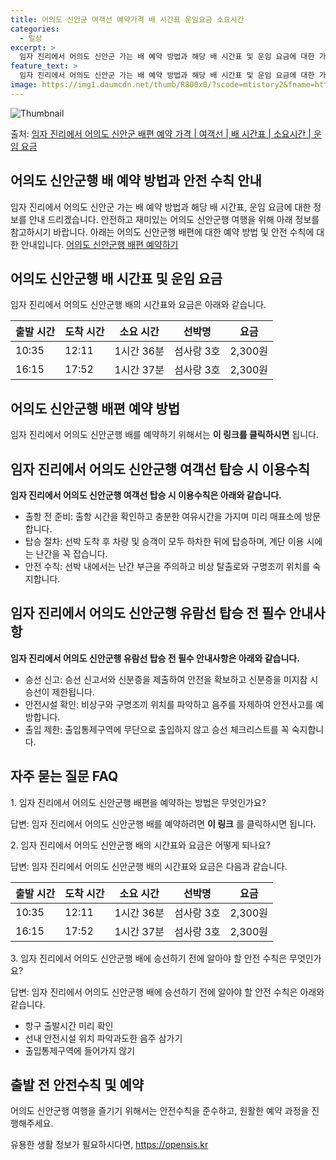 ```yaml
---
title: 어의도 신안군 여객선 예약가격 배 시간표 운임요금 소요시간
categories:
  - 일상
excerpt: >
  임자 진리에서 어의도 신안군 가는 배 예약 방법과 해당 배 시간표 및 운임 요금에 대한 가격 정보를 안내 드리겠습니다. 안전하고 재밋는 어의도 신안군행 여행을 위해 아래 정보 참고하시기 바랍니다. 어의도 신안군행 배편 예약하기 👈 클릭임자 진리에서 어의도 신안군행 배 시간표출발 시간도착 시간소요 시간선박명요금10:3512:111시간 36분섬사랑 3호2,300원16:1517:521시간 37분섬사랑 3호2,300원어의도 신안군행 배편 예약하기 👈 클릭임자 진리에서 어의도 신안군행 여객선 탑승 시 이용수칙여객선 출항 전 안전하고 편리한 탑승을 위한 필수 수칙 1) 출항 전 준비 출항 시간을 확인하고 충분한 여유시간을 가지며 미리 매표소에 방문합니다. 2) 탑승 절차 선박 도착 후 차량 및 승객이 모두 하차한 ..
feature_text: >
  임자 진리에서 어의도 신안군 가는 배 예약 방법과 해당 배 시간표 및 운임 요금에 대한 가격 정보를 안내 드리겠습니다. 안전하고 재밋는 어의도 신안군행 여행을 위해 아래 정보 참고하시기 바랍니다. 어의도 신안군행 배편 예약하기 👈 클릭임자 진리에서 어의도 신안군행 배 시간표출발 시간도착 시간소요 시간선박명요금10:3512:111시간 36분섬사랑 3호2,300원16:1517:521시간 37분섬사랑 3호2,300원어의도 신안군행 배편 예약하기 👈 클릭임자 진리에서 어의도 신안군행 여객선 탑승 시 이용수칙여객선 출항 전 안전하고 편리한 탑승을 위한 필수 수칙 1) 출항 전 준비 출항 시간을 확인하고 충분한 여유시간을 가지며 미리 매표소에 방문합니다. 2) 탑승 절차 선박 도착 후 차량 및 승객이 모두 하차한 ..
image: https://img1.daumcdn.net/thumb/R800x0/?scode=mtistory2&fname=https%3A%2F%2Fblog.kakaocdn.net%2Fdn%2FlNKVK%2FbtsHCRfGy1W%2F5JA7jrynZFHLwfev9Fktm1%2Fimg.webp
---
```


![Thumbnail](https://img1.daumcdn.net/thumb/R800x0/?scode=mtistory2&fname=https%3A%2F%2Fblog.kakaocdn.net%2Fdn%2FlNKVK%2FbtsHCRfGy1W%2F5JA7jrynZFHLwfev9Fktm1%2Fimg.webp)

<p>출처: <a href="https://opensis.kr/entry/%EC%9E%84%EC%9E%90-%EC%A7%84%EB%A6%AC%EC%97%90%EC%84%9C-%EC%96%B4%EC%9D%98%EB%8F%84-%EC%8B%A0%EC%95%88%EA%B5%B0-%EB%B0%B0%ED%8E%B8-%EC%98%88%EC%95%BD-%EA%B0%80%EA%B2%A9-%EC%97%AC%EA%B0%9D%EC%84%A0-%EB%B0%B0-%EC%8B%9C%EA%B0%84%ED%91%9C-%EC%86%8C%EC%9A%94%EC%8B%9C%EA%B0%84-%EC%9A%B4%EC%9E%84-%EC%9A%94%EA%B8%88" rel="dofollow">임자 진리에서 어의도 신안군 배편 예약 가격 | 여객선 | 배 시간표 | 소요시간 | 운임 요금</a> </p>

## 어의도 신안군행 배 예약 방법과 안전 수칙 안내



임자 진리에서 어의도 신안군 가는 배 예약 방법과 해당 배 시간표, 운임 요금에 대한 정보를 안내 드리겠습니다. 안전하고 재미있는 어의도
신안군행 여행을 위해 아래 정보를 참고하시기 바랍니다. 아래는 어의도 신안군행 배편에 대한 예약 방법 및 안전 수칙에 대한 안내입니다.
[어의도 신안군행 배편 예약하기](https://opensis.kr/entry/%EC%9E%84%EC%9E%90-%EC%A7%84%EB%A6%AC%EC%97%90%EC%84%9C-%EC%96%B4%EC%9D%98%EB%8F%84-%EC%8B%A0%EC%95%88%EA%B5%B0-%EB%B0%B0%ED%8E%B8-%EC%98%88%EC%95%BD-%EA%B0%80%EA%B2%A9-%EC%97%AC%EA%B0%9D%EC%84%A0-%EB%B0%B0-%EC%8B%9C%EA%B0%84%ED%91%9C-%EC%86%8C%EC%9A%94%EC%8B%9C%EA%B0%84-%EC%9A%B4%EC%9E%84-%EC%9A%94%EA%B8%88)



## 어의도 신안군행 배 시간표 및 운임 요금

임자 진리에서 어의도 신안군행 배의 시간표와 요금은 아래와 같습니다.

출발 시간 | 도착 시간 | 소요 시간 | 선박명 | 요금  
---|---|---|---|---  
10:35 | 12:11 | 1시간 36분 | 섬사랑 3호 | 2,300원  
16:15 | 17:52 | 1시간 37분 | 섬사랑 3호 | 2,300원  
  


## 어의도 신안군행 배편 예약 방법

임자 진리에서 어의도 신안군행 배를 예약하기 위해서는 **이 링크를 클릭하시면** 됩니다.



## 임자 진리에서 어의도 신안군행 여객선 탑승 시 이용수칙

**임자 진리에서 어의도 신안군행 여객선 탑승 시 이용수칙은 아래와 같습니다.**

  * 출항 전 준비: 출항 시간을 확인하고 충분한 여유시간을 가지며 미리 매표소에 방문합니다.
  * 탑승 절차: 선박 도착 후 차량 및 승객이 모두 하차한 뒤에 탑승하며, 계단 이용 시에는 난간을 꼭 잡습니다.
  * 안전 수칙: 선박 내에서는 난간 부근을 주의하고 비상 탈출로와 구명조끼 위치를 숙지합니다.



## 임자 진리에서 어의도 신안군행 유람선 탑승 전 필수 안내사항

**임자 진리에서 어의도 신안군행 유람선 탑승 전 필수 안내사항은 아래와 같습니다.**

  * 승선 신고: 승선 신고서와 신분증을 제출하여 안전을 확보하고 신분증을 미지참 시 승선이 제한됩니다.
  * 안전시설 확인: 비상구와 구명조끼 위치를 파악하고 음주를 자제하여 안전사고를 예방합니다.
  * 출입 제한: 출입통제구역에 무단으로 출입하지 않고 승선 체크리스트를 꼭 숙지합니다.



## 자주 묻는 질문 FAQ

1\. 임자 진리에서 어의도 신안군행 배편을 예약하는 방법은 무엇인가요?

답변: 임자 진리에서 어의도 신안군행 배를 예약하려면 **이 링크** 를 클릭하시면 됩니다.

2\. 임자 진리에서 어의도 신안군행 배의 시간표와 요금은 어떻게 되나요?

답변: 임자 진리에서 어의도 신안군행 배의 시간표와 요금은 다음과 같습니다.

출발 시간 | 도착 시간 | 소요 시간 | 선박명 | 요금  
---|---|---|---|---  
10:35 | 12:11 | 1시간 36분 | 섬사랑 3호 | 2,300원  
16:15 | 17:52 | 1시간 37분 | 섬사랑 3호 | 2,300원  
  
3\. 임자 진리에서 어의도 신안군행 배에 승선하기 전에 알아야 할 안전 수칙은 무엇인가요?

답변: 임자 진리에서 어의도 신안군행 배에 승선하기 전에 알아야 할 안전 수칙은 아래와 같습니다.

  * 항구 출발시간 미리 확인
  * 선내 안전시설 위치 파악과도한 음주 삼가기
  * 출입통제구역에 들어가지 않기



## 출발 전 안전수칙 및 예약

어의도 신안군행 여행을 즐기기 위해서는 안전수칙을 준수하고, 원활한 예약 과정을 진행해주세요.



 

유용한 생활 정보가 필요하시다면, <a href="https://opensis.kr" rel="dofollow">https://opensis.kr</a>



